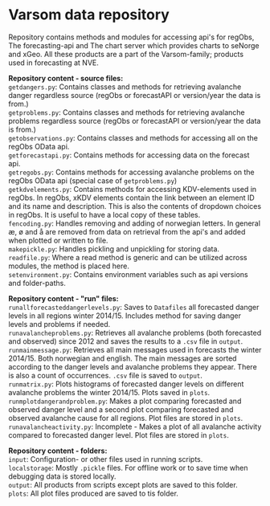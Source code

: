 # Varsom data repository
Repository contains methods and modules for accessing api's for regObs, The forecasting-api and The chart server which provides charts to seNorge and xGeo. All these products are a part of the Varsom-family; products used in forecasting at NVE.

**Repository content - source files:**<br>
`getdangers.py`: Contains classes and methods for retrieving avalanche danger regardless source (regObs or forecastAPI or version/year the data is from.)<br>
`getproblems.py`: Contains classes and methods for retrieving avalanche problems regardless source (regObs or forecastAPI or version/year the data is from.)<br>
`getobservations.py`: Contains classes and methods for accessing all on the regObs OData api.<br>
`getforecastapi.py`: Contains methods for accessing data on the forecast api.<br>
`getregobs.py`: Contains methods for accessing avalanche problems on the regObs OData api (special case of `getproblems.py`)<br>
`getkdvelements.py`: Contains methods for accessing KDV-elements used in regObs. In regObs, xKDV elements contain the link between an element ID and its name and description. This is also the contents of dropdown choices in regObs. It is useful to have a local copy of these tables.<br>
`fencoding.py`: Handles removing and adding of norwegian letters. In general æ, ø and å are removed from data on retrieval from the api's and added when plotted or written to file.<br>
`makepickle.py`: Handles pickling and unpickling for storing data.<br>
`readfile.py`: Where a read method is generic and can be utilized across modules, the method is placed here.<br>
`setenvironment.py`: Contains environment variables such as api versions and folder-paths.<br>

**Repository content - "run" files:**<br>
`runallforecasteddangerlevels.py`: Saves to `Datafiles` all forecasted danger levels in all regions winter 2014/15. Includes method for saving danger levels and problems if needed.<br>
`runavalancheproblems.py`: Retrieves all avalanche problems (both forecasted and observed) since 2012 and saves the results to a `.csv` file in `output`.<br>
`runmainmessage.py`: Retrieves all main messages used in forecasts the winter 2014/15. Both norwegian and english. The main messages are sorted according to the danger levels and avalanche problems they appear. There is also a count of occurrences. `.csv` file is saved to `output`.<br>
`runmatrix.py`: Plots histograms of forecasted danger levels on different avalanche problems the winter 2014/15. Plots saved in `plots`.<br>
`runmplotdangerandproblem.py`: Makes a plot comparing forecasted and observed danger level and a second plot comparing forecasted and observed avalanche cause for all regions. Plot files are stored in `plots`.<br>
`runavalancheactivity.py`: Incomplete - Makes a plot of all avalanche activity compared to forecasted danger level. Plot files are stored in `plots`.<br>

**Repository content - folders:**<br>
`input`: Configuration- or other files used in running scripts.<br>
`localstorage`: Mostly `.pickle` files. For offline work or to save time when debugging data is stored locally.<br>
`output`: All products from scripts except plots are saved to this folder.<br>
`plots`: All plot files produced are saved to tis folder.<br>
